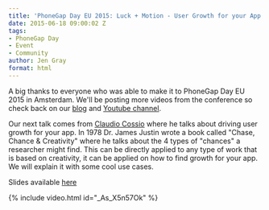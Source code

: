```yaml
---
title: 'PhoneGap Day EU 2015: Luck + Motion - User Growth for your App'
date: 2015-06-18 09:00:02 Z
tags:
- PhoneGap Day
- Event
- Community
author: Jen Gray
format: html
---
```


A big thanks to everyone who was able to make it to PhoneGap Day EU 2015 in Amsterdam. We'll be posting more videos from the conference so check back on our [blog](http://phonegap.com/blog/tag/phonegap-day/) and [Youtube channel](https://www.youtube.com/user/PhoneGap).

Our next talk comes from [Claudio Cossio](https://twitter.com/ccossio) where he talks about driving user growth for your app. In 1978 Dr. James Justin wrote a book called "Chase, Chance & Creativity" where he talks about the 4 types of "chances" a researcher might find. This can be directly applied to any type of work that is based on creativity, it can be applied on how to find growth for your app. We will explain it with some cool use cases.

Slides available [here](http://www.slideshare.net/ccossio/phone-gap-day-europe-2015)

{% include video.html id="_As_X5n57Ok" %}
